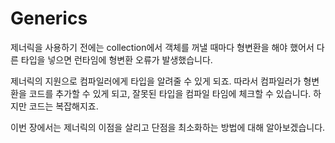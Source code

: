 # Generics

제너릭을 사용하기 전에는 collection에서 객체를 꺼낼 때마다 형변환을 해야 했어서 다른 타입을 넣으면 런타임에 형변환 오류가 발생했습니다.

제너릭의 지원으로 컴파일러에게 타입을 알려줄 수 있게 되죠. 따라서 컴파일러가 형변환을 코드를 추가할 수 있게 되고, 잘못된 타입을 컴파일 타임에 체크할 수 있습니다. 하지만 코드는 복잡해지죠.

이번 장에서는 제너릭의 이점을 살리고 단점을 최소화하는 방법에 대해 알아보겠습니다.

